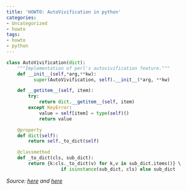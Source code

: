 ```yaml
---
title: 'HOWTO: AutoVivification in python'
categories:
- Uncategorized
- howto
tags:
- howto
- python
---
```


```python
class AutoVivification(dict):  
    """Implementation of perl's autovivification feature."""  
    def __init__(self,*arg,**kw):  
          super(AutoVivification, self).__init__(*arg, **kw)                    

    def __getitem__(self, item):  
        try:  
            return dict.__getitem__(self, item)  
        except KeyError:  
            value = self[item] = type(self)()  
            return value  

    @property  
    def dict(self):  
        return self._to_dict(self)                                              

    @classmethod  
    def _to_dict(cls, sub_dict):  
        return {k:cls._to_dict(v) for k,v in sub_dict.items()} \  
                    if isinstance(sub_dict, cls) else sub_dict
```
  
_Source: [here](http://stackoverflow.com/questions/635483/what-is-the-best-way-to-implement-nested-dictionaries-in-python/652284#652284) and
[here](http://en.wikipedia.org/wiki/Autovivification#Python)_

